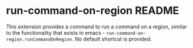 # run-command-on-region README

This extension provides a command to run a command on a region, similar to the functionality that exists in emacs - `run-command-on-region.runCommandOnRegion`. No default shortcut is provided.
